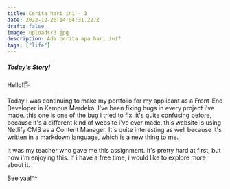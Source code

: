 ```yaml
---
title: Cerita hari ini - 3
date: 2022-12-26T14:04:31.227Z
draft: false
image: uploads/3.jpg
description: Ada cerita apa hari ini?
tags: ["life"]
---
```

##### Today's Story!

Hello!🖐

Today i was continuing to make my portfolio for my applicant as a Front-End Developer in Kampus Merdeka. I've been fixing bugs in every project i've made. this one is one of the bug i tried to fix. it's quite confusing before, because it's a different kind of website i've ever made. this website is using Netlify CMS as a Content Manager. It's quite interesting as well because it's written in a markdown language, which is a new thing to me.

It was my teacher who gave me this assignment. It's pretty hard at first, but now i'm enjoying this. If i have a free time, i would like to explore more about it.

See yaa!^^
